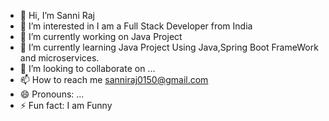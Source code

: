 - 👋 Hi, I’m Sanni Raj
- 👀 I’m interested in I am a Full Stack Developer from India
- 🔭 I’m currently working on Java Project
- 🌱 I’m currently learning Java Project Using Java,Spring Boot FrameWork and microservices.
- 💞️ I’m looking to collaborate on ...
- 📫 How to reach me sanniraj0150@gmail.com
- 😄 Pronouns: ...
- ⚡ Fun fact: I am Funny

<!---
sanniraj1/sanniraj1 is a ✨ special ✨ repository because its `README.md` (this file) appears on your GitHub profile.
You can click the Preview link to take a look at your changes.
--->
